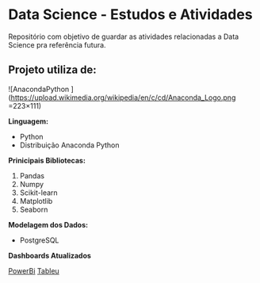 # Data Science - Estudos e Atividades
Repositório com objetivo de guardar as atividades relacionadas a Data Science pra referência futura.

## Projeto utiliza de:
![AnacondaPython    ](https://upload.wikimedia.org/wikipedia/en/c/cd/Anaconda_Logo.png =223×111)

**Linguagem:** 
* Python
* Distribuição Anaconda Python

**Prinicipais Bibliotecas:** 
1. Pandas
2. Numpy 
3. Scikit-learn
4. Matplotlib
5. Seaborn

**Modelagem dos Dados:** 

* PostgreSQL


**Dashboards Atualizados**

[PowerBi](linkMissing)
[Tableu](linkMissing)